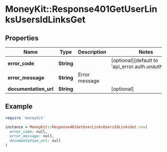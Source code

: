 # MoneyKit::Response401GetUserLinksUsersIdLinksGet

## Properties

| Name | Type | Description | Notes |
| ---- | ---- | ----------- | ----- |
| **error_code** | **String** |  | [optional][default to &#39;api_error.auth.unauthorized&#39;] |
| **error_message** | **String** | Error message |  |
| **documentation_url** | **String** |  | [optional] |

## Example

```ruby
require 'moneykit'

instance = MoneyKit::Response401GetUserLinksUsersIdLinksGet.new(
  error_code: null,
  error_message: null,
  documentation_url: null
)
```

